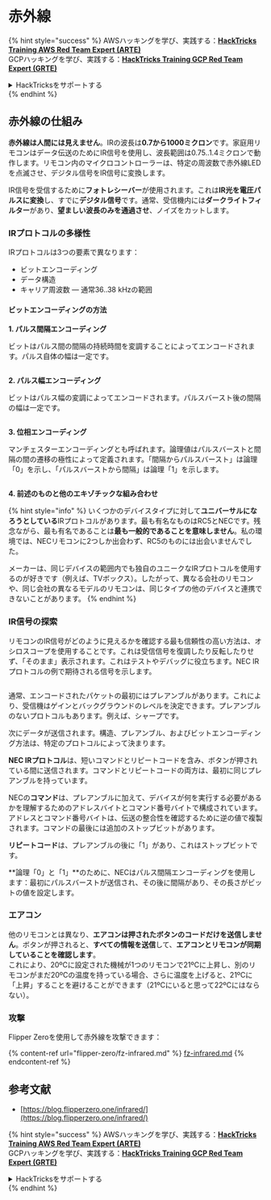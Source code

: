 # 赤外線

{% hint style="success" %}
AWSハッキングを学び、実践する：<img src="/.gitbook/assets/arte.png" alt="" data-size="line">[**HackTricks Training AWS Red Team Expert (ARTE)**](https://training.hacktricks.xyz/courses/arte)<img src="/.gitbook/assets/arte.png" alt="" data-size="line">\
GCPハッキングを学び、実践する：<img src="/.gitbook/assets/grte.png" alt="" data-size="line">[**HackTricks Training GCP Red Team Expert (GRTE)**<img src="/.gitbook/assets/grte.png" alt="" data-size="line">](https://training.hacktricks.xyz/courses/grte)

<details>

<summary>HackTricksをサポートする</summary>

* [**サブスクリプションプラン**](https://github.com/sponsors/carlospolop)を確認してください！
* **💬 [**Discordグループ**](https://discord.gg/hRep4RUj7f)または[**テレグラムグループ**](https://t.me/peass)に参加するか、**Twitter** 🐦 [**@hacktricks\_live**](https://twitter.com/hacktricks\_live)**をフォローしてください。**
* **[**HackTricks**](https://github.com/carlospolop/hacktricks)および[**HackTricks Cloud**](https://github.com/carlospolop/hacktricks-cloud)のGitHubリポジトリにPRを提出してハッキングトリックを共有してください。**

</details>
{% endhint %}

## 赤外線の仕組み <a href="#how-the-infrared-port-works" id="how-the-infrared-port-works"></a>

**赤外線は人間には見えません**。IRの波長は**0.7から1000ミクロン**です。家庭用リモコンはデータ伝送のためにIR信号を使用し、波長範囲は0.75..1.4ミクロンで動作します。リモコン内のマイクロコントローラーは、特定の周波数で赤外線LEDを点滅させ、デジタル信号をIR信号に変換します。

IR信号を受信するために**フォトレシーバー**が使用されます。これは**IR光を電圧パルスに変換**し、すでに**デジタル信号**です。通常、受信機内には**ダークライトフィルター**があり、**望ましい波長のみを通過させ**、ノイズをカットします。

### IRプロトコルの多様性 <a href="#variety-of-ir-protocols" id="variety-of-ir-protocols"></a>

IRプロトコルは3つの要素で異なります：

* ビットエンコーディング
* データ構造
* キャリア周波数 — 通常36..38 kHzの範囲

#### ビットエンコーディングの方法 <a href="#bit-encoding-ways" id="bit-encoding-ways"></a>

**1. パルス間隔エンコーディング**

ビットはパルス間の間隔の持続時間を変調することによってエンコードされます。パルス自体の幅は一定です。

<figure><img src="../../.gitbook/assets/image (295).png" alt=""><figcaption></figcaption></figure>

**2. パルス幅エンコーディング**

ビットはパルス幅の変調によってエンコードされます。パルスバースト後の間隔の幅は一定です。

<figure><img src="../../.gitbook/assets/image (282).png" alt=""><figcaption></figcaption></figure>

**3. 位相エンコーディング**

マンチェスターエンコーディングとも呼ばれます。論理値はパルスバーストと間隔の間の遷移の極性によって定義されます。「間隔からパルスバースト」は論理「0」を示し、「パルスバーストから間隔」は論理「1」を示します。

<figure><img src="../../.gitbook/assets/image (634).png" alt=""><figcaption></figcaption></figure>

**4. 前述のものと他のエキゾチックな組み合わせ**

{% hint style="info" %}
いくつかのデバイスタイプに対して**ユニバーサルになろうとしている**IRプロトコルがあります。最も有名なものはRC5とNECです。残念ながら、最も有名であることは**最も一般的であることを意味しません**。私の環境では、NECリモコンに2つしか出会わず、RC5のものには出会いませんでした。

メーカーは、同じデバイスの範囲内でも独自のユニークなIRプロトコルを使用するのが好きです（例えば、TVボックス）。したがって、異なる会社のリモコンや、同じ会社の異なるモデルのリモコンは、同じタイプの他のデバイスと連携できないことがあります。
{% endhint %}

### IR信号の探索

リモコンのIR信号がどのように見えるかを確認する最も信頼性の高い方法は、オシロスコープを使用することです。これは受信信号を復調したり反転したりせず、「そのまま」表示されます。これはテストやデバッグに役立ちます。NEC IRプロトコルの例で期待される信号を示します。

<figure><img src="../../.gitbook/assets/image (235).png" alt=""><figcaption></figcaption></figure>

通常、エンコードされたパケットの最初にはプレアンブルがあります。これにより、受信機はゲインとバックグラウンドのレベルを決定できます。プレアンブルのないプロトコルもあります。例えば、シャープです。

次にデータが送信されます。構造、プレアンブル、およびビットエンコーディング方法は、特定のプロトコルによって決まります。

**NEC IRプロトコル**は、短いコマンドとリピートコードを含み、ボタンが押されている間に送信されます。コマンドとリピートコードの両方は、最初に同じプレアンブルを持っています。

NECの**コマンド**は、プレアンブルに加えて、デバイスが何を実行する必要があるかを理解するためのアドレスバイトとコマンド番号バイトで構成されています。アドレスとコマンド番号バイトは、伝送の整合性を確認するために逆の値で複製されます。コマンドの最後には追加のストップビットがあります。

**リピートコード**は、プレアンブルの後に「1」があり、これはストップビットです。

**論理「0」と「1」**のために、NECはパルス間隔エンコーディングを使用します：最初にパルスバーストが送信され、その後に間隔があり、その長さがビットの値を設定します。

### エアコン

他のリモコンとは異なり、**エアコンは押されたボタンのコードだけを送信しません**。ボタンが押されると、**すべての情報を送信**して、**エアコンとリモコンが同期していることを確認します**。\
これにより、20ºCに設定された機械が1つのリモコンで21ºCに上昇し、別のリモコンがまだ20ºCの温度を持っている場合、さらに温度を上げると、21ºCに「上昇」することを避けることができます（21ºCにいると思って22ºCにはならない）。

### 攻撃

Flipper Zeroを使用して赤外線を攻撃できます：

{% content-ref url="flipper-zero/fz-infrared.md" %}
[fz-infrared.md](flipper-zero/fz-infrared.md)
{% endcontent-ref %}

## 参考文献

* [https://blog.flipperzero.one/infrared/](https://blog.flipperzero.one/infrared/)

{% hint style="success" %}
AWSハッキングを学び、実践する：<img src="/.gitbook/assets/arte.png" alt="" data-size="line">[**HackTricks Training AWS Red Team Expert (ARTE)**](https://training.hacktricks.xyz/courses/arte)<img src="/.gitbook/assets/arte.png" alt="" data-size="line">\
GCPハッキングを学び、実践する：<img src="/.gitbook/assets/grte.png" alt="" data-size="line">[**HackTricks Training GCP Red Team Expert (GRTE)**<img src="/.gitbook/assets/grte.png" alt="" data-size="line">](https://training.hacktricks.xyz/courses/grte)

<details>

<summary>HackTricksをサポートする</summary>

* [**サブスクリプションプラン**](https://github.com/sponsors/carlospolop)を確認してください！
* **💬 [**Discordグループ**](https://discord.gg/hRep4RUj7f)または[**テレグラムグループ**](https://t.me/peass)に参加するか、**Twitter** 🐦 [**@hacktricks\_live**](https://twitter.com/hacktricks\_live)**をフォローしてください。**
* **[**HackTricks**](https://github.com/carlospolop/hacktricks)および[**HackTricks Cloud**](https://github.com/carlospolop/hacktricks-cloud)のGitHubリポジトリにPRを提出してハッキングトリックを共有してください。**

</details>
{% endhint %}
